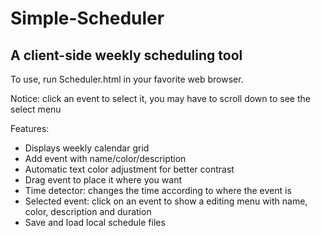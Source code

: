 # Simple-Scheduler

## A client-side weekly scheduling tool

To use, run Scheduler.html in your favorite web browser.

Notice: click an event to select it, you may have to scroll down to see the select menu

Features:
 - Displays weekly calendar grid
 - Add event with name/color/description
 - Automatic text color adjustment for better contrast
 - Drag event to place it where you want
 - Time detector: changes the time according to where the event is
 - Selected event: click on an event to show a editing menu with name, color, description and duration
 - Save and load local schedule files

